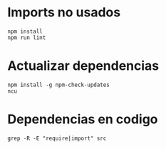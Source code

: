 
# Imports no usados

```
npm install
npm run lint
```

# Actualizar dependencias

```
npm install -g npm-check-updates
ncu
```


# Dependencias en codigo

```
grep -R -E "require|import" src
```
